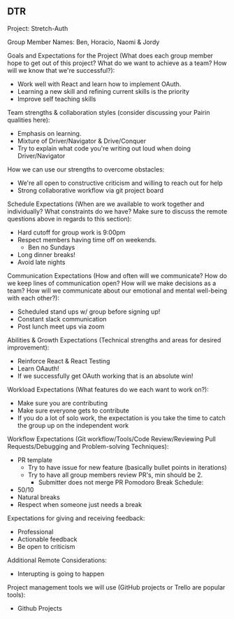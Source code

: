 ## DTR

Project: Stretch-Auth

Group Member Names: Ben, Horacio, Naomi & Jordy

Goals and Expectations for the Project (What does each group member hope to get out of this project? What do we want to achieve as a team? How will we know that we're successful?):
* Work well with React and learn how to implement OAuth.
* Learning a new skill and refining current skills is the priority
* Improve self teaching skills
	
Team strengths & collaboration styles (consider discussing your Pairin qualities here):
* Emphasis on learning.
* Mixture of Driver/Navigator & Drive/Conquer
* Try to explain what code you're writing out loud when doing Driver/Navigator

How we can use our strengths to overcome obstacles:
* We're all open to constructive criticism and willing to reach out for help
* Strong collaborative workflow via git project board

Schedule Expectations (When are we available to work together and individually? What constraints do we have? Make sure to discuss the remote questions above in regards to this section):
* Hard cutoff for group work is 9:00pm
* Respect members having time off on weekends.
  * Ben no Sundays
* Long dinner breaks!
* Avoid late nights

Communication Expectations (How and often will we communicate? How do we keep lines of communication open? How will we make decisions as a team? How will we communicate about our emotional and mental well-being with each other?):
* Scheduled stand ups w/ group before signing up!
* Constant slack communication
* Post lunch meet ups via zoom

Abilities & Growth Expectations (Technical strengths and areas for desired improvement):
* Reinforce React & React Testing
* Learn OAauth!
* If we successfully get OAuth working that is an absolute win!

Workload Expectations (What features do we each want to work on?):
* Make sure you are contributing
* Make sure everyone gets to contribute
* If you do a lot of solo work, the expectation is you take the time to catch the group up on the independent work

Workflow Expectations (Git workflow/Tools/Code Review/Reviewing Pull Requests/Debugging and Problem-solving Techniques): 
* PR template
  * Try to have issue for new feature (basically bullet points in iterations)
  * Try to have all group members review PR's, min should be 2. 
 	* Submitter does not merge PR
Pomodoro Break Schedule:
* 50/10
* Natural breaks
* Respect when someone just needs a break

Expectations for giving and receiving feedback:
* Professional
* Actionable feedback
* Be open to criticism

Additional Remote Considerations:
* Interupting is going to happen

Project management tools we will use (GitHub projects or Trello are popular tools):
* Github Projects
